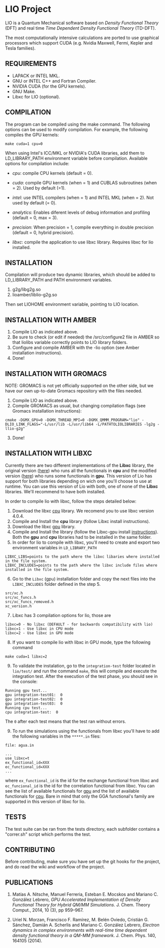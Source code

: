 LIO Project
============

LIO is a Quantum Mechanical software based on _Density Functional Theory_ (DFT) and real time _Time Dependent Density Functional Theory_ (TD-DFT).

The most computationally intensive calculations are ported to use graphical processors which support CUDA
(e.g. Nvidia Maxwell, Fermi, Kepler and Tesla families).

REQUIREMENTS
------------

* LAPACK or INTEL MKL.
* GNU or INTEL C++ and Fortran Compiler.
* NVIDIA CUDA (for the GPU kernels).
* GNU Make.
* Libxc for LIO (optional).

COMPILATION
------------

The program can be compiled using the make command. The following options can be used to modify
compilation. For example, the following compiles the GPU kernels:

```
make cuda=1 cpu=0
```

When using Intel's ICC/MKL or NVIDIA's CUDA libraries, add them to LD\_LIBRARY\_PATH environment variable before compilation. Available options for compilation include:

* _cpu_: compile CPU kernels (default = 0).

* _cuda_: compile GPU kernels (when = 1) and CUBLAS subroutines (when = 2). Used by default (=1).

* _intel_: use INTEL compilers (when = 1) and INTEL MKL (when = 2). Not used by default (= 0).

* _analytics_: Enables diferent levels of debug information and profiling (default = 0, max = 3).

* _precision_: When precision = 1, compile everything in double precision (default = 0, hybrid precision).

* _libxc_: compile the application to use libxc library. Requires libxc for lio installed.

INSTALLATION
------------

Compilation will produce two dynamic libraries, which should be added to LD\_LIBRARY\_PATH and PATH environment variables.

  1. g2g/libg2g.so
  2. lioamber/liblio-g2g.so

Then set LIOHOME environment variable, pointing to LIO location.

INSTALLATION WITH AMBER
-----------------------

  1. Compile LIO as indicated above.
  2. Be sure to check (or edit if needed) the /src/configure2 file in AMBER so that liolibs variable correctly points to LIO library folders.
  3. Configure and compile AMBER with the -lio option (see Amber installation instructions).
  4. Done!

INSTALLATION WITH GROMACS
-------------------------

NOTE: GROMACS is not yet officially supported on the other side, but we have our own up-to-date Gromacs repository with the files needed.
  1. Compile LIO as indicated above.
  2. Compile GROMACS as usual, but changing compilation flags (see Gromacs installation instructions):
```
cmake -DGMX_GPU=0 -DGMX_THREAD_MPI=0 -DGMX_QMMM_PROGRAM="lio" -DLIO_LINK_FLAGS="-L/usr/lib -L/usr/lib64 -L/PATHTOLIOLIBRARIES -lg2g -llio-g2g"
```
  3. Done!

INSTALLATION WITH LIBXC
-----------------------
Currently there are two different implementations of the __Libxc__ library, the original version ([here](http://www.tddft.org/programs/libxc/download/)) who
runs all the functionals in __cpu__ and the modified version ([here](https://gitlab.com/eduarditoperez/libxc/tree/cuda-integration)) who
runs some functionals in __gpu__.
This version of Lio has support for both libraries depending on wich one you'll choose to use at runtime.
You can use this version of Lio with both, one of none of the __Libxc__ libraries. We'll recommend to have both installed.

In order to compile lio with libxc, follow the steps detailed below:

  1. Download the libxc [cpu](http://www.tddft.org/programs/libxc/download/) library. We recomend you to use libxc version 4.0.4.
  2. Compile and Install the __cpu__ library (follow Libxc install instructions).
  3. Download the libxc [gpu](https://gitlab.com/eduarditoperez/libxc/tree/cuda-integration) library.
  4. Compile and Install the library (follow the Libxc-gpu install [instructions](https://github.com/MALBECC/lio/wiki/Libxc-with-CUDA-support-installation-guide#instalation-guide)). Both the __gpu__ and __cpu__ libraries had to be installed in the same folder.
  5. In order for lio to compile with libxc, you'll need to create and export two environment variables in `LD_LIBRARY_PATH`
```
LIBXC_LIBS=points to the path where the libxc libaries where installed in the file system.
LIBXC_INCLUDES=points to the path where the libxc include files where installed in the file system.
```
  6. Go to the `Libxc` (gpu) installation folder and copy the next files into the `LIBXC_INCLUDES` folder defined in the step 5.
```
src/xc.h
src/xc_funcs.h
src/xc_funcs_removed.h
xc_version.h
```
  7. Libxc has 3 compilation options for lio, those are
```
libxc=0 - No libxc (DEFAULT - for backwards compatibility with lio)
libxc=1 - Use libxc in CPU mode
libxc=2 - Use libxc in GPU mode
```
  8. If you want to compile lio with libxc in GPU mode, type the following command
```
make cuda=1 libxc=2
```
  9. To validate the instalation, go to the `integration-test` folder located in `lio/test/` and run the command `make`, this will
compile and execute the integration test. After the execution of the test phase, you should see in the console:
```
Running gpu test...
gpu integration-test01:  0
gpu integration-test02:  0
gpu integration-test03:  0
Running cpu test...
cpu integration-test:  0
```
The `0` after each test means that the test ran without errors.

  9. To run the simulations using the functionals from libxc you'll have to add the following variables in the `*****.in` files:
```
file: agua.in

...
use_libxc=t
ex_functional_id=XXX
ec_functional_id=XXX
...
```
where `ex_functional_id` is the id for the exchange functional from libxc and `ec_funcional_id` is the id
for the correlation functional from libxc. You can see the list of available functionals for [gpu](https://github.com/MALBECC/lio/wiki/Libxc-available-functionals-for-GPU-version#functionals-for-gpu-version)
and the list of available functionals for [cpu](https://github.com/MALBECC/lio/wiki/Libxc-available-functionals-for-CPU#functionals-for-cpu-version).
Bare in mind that only the GGA functional's family are supported in this version of libxc for lio.


TESTS
-----

The test suite can be ran from the tests directory, each subfolder contains a "correr.sh" script which performs the test.


CONTRIBUTING
------------

Before contributing, make sure you have set up the git hooks for the project, and do read the wiki and workflow of the project.

PUBLICATIONS
------------

1. Matías A. Nitsche, Manuel Ferreria, Esteban E. Mocskos and Mariano C. González Lebrero, _GPU Accelerated Implementation of Density Functional Theory for Hybrid QM/MM Simulations_. J. Chem. Theory Comput., 2014, 10 (3), pp 959–967.

2.  Uriel N. Morzan, Francisco F. Ramírez, M. Belén Oviedo, Cristián G. Sánchez, Damián A. Scherlis and Mariano C. González Lebrero, _Electron dynamics in complex environments with real-time time dependent density functional theory in a QM-MM framework_. J. Chem. Phys. 140, 164105 (2014).
